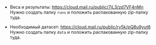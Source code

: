 * Веса и результаты: https://cloud.mail.ru/public/7jL3/zd7VF4nMn
Нужно создать папку `runs` и положить распакованную zip-папку туда.

* Необходимый датасет: https://cloud.mail.ru/public/ry5k/pQ8u9yut6
Нужно создать папку `data` и положить распакованную zip-папку туда.